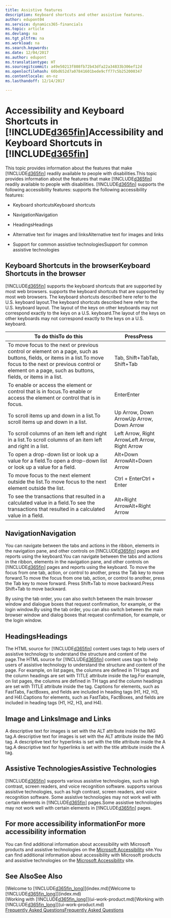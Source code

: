 ```yaml
---
title: Assistive features
description: Keyboard shortcuts and other assistive features.
author: edupont04
ms.service: dynamics365-financials
ms.topic: article
ms.devlang: na
ms.tgt_pltfrm: na
ms.workload: na
ms.search.keywords: 
ms.date: 12/04/2017
ms.author: edupont
ms.translationtype: HT
ms.sourcegitcommit: a49e50213f808fb72b43dfa22a34833b306ef12d
ms.openlocfilehash: 60bd652d7a07841601bede9cff77c5b252000347
ms.contentlocale: en-nz
ms.lasthandoff: 12/14/2017

---
```

# <a name="accessibility-and-keyboard-shortcuts-in-included365finincludesd365finmdmd"></a><span data-ttu-id="eecdd-103">Accessibility and Keyboard Shortcuts in [!INCLUDE[d365fin](includes/d365fin_md.md)]</span><span class="sxs-lookup"><span data-stu-id="eecdd-103">Accessibility and Keyboard Shortcuts in [!INCLUDE[d365fin](includes/d365fin_md.md)]</span></span>
<span data-ttu-id="eecdd-104">This topic provides information about the features that make [!INCLUDE[d365fin](includes/d365fin_md.md)] readily available to people with disabilities.</span><span class="sxs-lookup"><span data-stu-id="eecdd-104">This topic provides information about the features that make [!INCLUDE[d365fin](includes/d365fin_md.md)] readily available to people with disabilities.</span></span> [!INCLUDE[d365fin](includes/d365fin_md.md)]<span data-ttu-id="eecdd-105"> supports the following accessibility features:</span><span class="sxs-lookup"><span data-stu-id="eecdd-105"> supports the following accessibility features:</span></span>  

-   <span data-ttu-id="eecdd-106">Keyboard shortcuts</span><span class="sxs-lookup"><span data-stu-id="eecdd-106">Keyboard shortcuts</span></span>  

-   <span data-ttu-id="eecdd-107">Navigation</span><span class="sxs-lookup"><span data-stu-id="eecdd-107">Navigation</span></span>  

-   <span data-ttu-id="eecdd-108">Headings</span><span class="sxs-lookup"><span data-stu-id="eecdd-108">Headings</span></span>  

-   <span data-ttu-id="eecdd-109">Alternative text for images and links</span><span class="sxs-lookup"><span data-stu-id="eecdd-109">Alternative text for images and links</span></span>  

-   <span data-ttu-id="eecdd-110">Support for common assistive technologies</span><span class="sxs-lookup"><span data-stu-id="eecdd-110">Support for common assistive technologies</span></span>  

##  <a name="Keyboard"></a> <span data-ttu-id="eecdd-111">Keyboard Shortcuts in the browser</span><span class="sxs-lookup"><span data-stu-id="eecdd-111">Keyboard Shortcuts in the browser</span></span>
 [!INCLUDE[d365fin](includes/d365fin_md.md)]<span data-ttu-id="eecdd-112"> supports the keyboard shortcuts that are supported by most web browsers.</span><span class="sxs-lookup"><span data-stu-id="eecdd-112"> supports the keyboard shortcuts that are supported by most web browsers.</span></span> <span data-ttu-id="eecdd-113">The keyboard shortcuts described here refer to the U.S. keyboard layout.</span><span class="sxs-lookup"><span data-stu-id="eecdd-113">The keyboard shortcuts described here refer to the U.S. keyboard layout.</span></span> <span data-ttu-id="eecdd-114">The layout of the keys on other keyboards may not correspond exactly to the keys on a U.S. keyboard.</span><span class="sxs-lookup"><span data-stu-id="eecdd-114">The layout of the keys on other keyboards may not correspond exactly to the keys on a U.S. keyboard.</span></span>  

|<span data-ttu-id="eecdd-115">To do this</span><span class="sxs-lookup"><span data-stu-id="eecdd-115">To do this</span></span>|<span data-ttu-id="eecdd-116">Press</span><span class="sxs-lookup"><span data-stu-id="eecdd-116">Press</span></span>|  
|----------------|-----------|  
|<span data-ttu-id="eecdd-117">To move focus to the next or previous control or element on a page, such as buttons, fields, or items in a list.</span><span class="sxs-lookup"><span data-stu-id="eecdd-117">To move focus to the next or previous control or element on a page, such as buttons, fields, or items in a list.</span></span>|<span data-ttu-id="eecdd-118">Tab, Shift+Tab</span><span class="sxs-lookup"><span data-stu-id="eecdd-118">Tab, Shift+Tab</span></span>|  
|<span data-ttu-id="eecdd-119">To enable or access the element or control that is in focus.</span><span class="sxs-lookup"><span data-stu-id="eecdd-119">To enable or access the element or control that is in focus.</span></span>|<span data-ttu-id="eecdd-120">Enter</span><span class="sxs-lookup"><span data-stu-id="eecdd-120">Enter</span></span>|  
|<span data-ttu-id="eecdd-121">To scroll items up and down in a list.</span><span class="sxs-lookup"><span data-stu-id="eecdd-121">To scroll items up and down in a list.</span></span>|<span data-ttu-id="eecdd-122">Up Arrow, Down Arrow</span><span class="sxs-lookup"><span data-stu-id="eecdd-122">Up Arrow, Down Arrow</span></span>|  
|<span data-ttu-id="eecdd-123">To scroll columns of an item left and right in a list.</span><span class="sxs-lookup"><span data-stu-id="eecdd-123">To scroll columns of an item left and right in a list.</span></span>|<span data-ttu-id="eecdd-124">Left Arrow, Right Arrow</span><span class="sxs-lookup"><span data-stu-id="eecdd-124">Left Arrow, Right Arrow</span></span>|  
|<span data-ttu-id="eecdd-125">To open a drop-down list or look up a value for a field.</span><span class="sxs-lookup"><span data-stu-id="eecdd-125">To open a drop-down list or look up a value for a field.</span></span>|<span data-ttu-id="eecdd-126">Alt+Down Arrow</span><span class="sxs-lookup"><span data-stu-id="eecdd-126">Alt+Down Arrow</span></span>|  
|<span data-ttu-id="eecdd-127">To move focus to the next element outside the list.</span><span class="sxs-lookup"><span data-stu-id="eecdd-127">To move focus to the next element outside the list.</span></span>|<span data-ttu-id="eecdd-128">Ctrl + Enter</span><span class="sxs-lookup"><span data-stu-id="eecdd-128">Ctrl + Enter</span></span>|  
|<span data-ttu-id="eecdd-129">To see the transactions that resulted in a calculated value in a field.</span><span class="sxs-lookup"><span data-stu-id="eecdd-129">To see the transactions that resulted in a calculated value in a field.</span></span>|<span data-ttu-id="eecdd-130">Alt+Right Arrow</span><span class="sxs-lookup"><span data-stu-id="eecdd-130">Alt+Right Arrow</span></span>|  

##  <a name="Navigation"></a> <span data-ttu-id="eecdd-131">Navigation</span><span class="sxs-lookup"><span data-stu-id="eecdd-131">Navigation</span></span>  
 <span data-ttu-id="eecdd-132">You can navigate between the tabs and actions in the ribbon, elements in the navigation pane, and other controls on [!INCLUDE[d365fin](includes/d365fin_md.md)] pages and reports using the keyboard.</span><span class="sxs-lookup"><span data-stu-id="eecdd-132">You can navigate between the tabs and actions in the ribbon, elements in the navigation pane, and other controls on [!INCLUDE[d365fin](includes/d365fin_md.md)] pages and reports using the keyboard.</span></span> <span data-ttu-id="eecdd-133">To move the focus from one tab, action, or control to another, press the Tab key to move forward.</span><span class="sxs-lookup"><span data-stu-id="eecdd-133">To move the focus from one tab, action, or control to another, press the Tab key to move forward.</span></span> <span data-ttu-id="eecdd-134">Press Shift+Tab to move backward.</span><span class="sxs-lookup"><span data-stu-id="eecdd-134">Press Shift+Tab to move backward.</span></span>  

 <span data-ttu-id="eecdd-135">By using the tab order, you can also switch between the main browser window and dialogue boxes that request confirmation, for example, or the login window.</span><span class="sxs-lookup"><span data-stu-id="eecdd-135">By using the tab order, you can also switch between the main browser window and dialog boxes that request confirmation, for example, or the login window.</span></span>  

##  <a name="Headings"></a> <span data-ttu-id="eecdd-136">Headings</span><span class="sxs-lookup"><span data-stu-id="eecdd-136">Headings</span></span>  
 <span data-ttu-id="eecdd-137">The HTML source for [!INCLUDE[d365fin](includes/d365fin_md.md)] content uses tags to help users of assistive technology to understand the structure and content of the page.</span><span class="sxs-lookup"><span data-stu-id="eecdd-137">The HTML source for [!INCLUDE[d365fin](includes/d365fin_md.md)] content uses tags to help users of assistive technology to understand the structure and content of the page.</span></span> <span data-ttu-id="eecdd-138">For example, on list pages, the columns are defined in TH tags and the column headings are set with TITLE attribute inside the tag.</span><span class="sxs-lookup"><span data-stu-id="eecdd-138">For example, on list pages, the columns are defined in TH tags and the column headings are set with TITLE attribute inside the tag.</span></span> <span data-ttu-id="eecdd-139">Captions for elements, such as FastTabs, FactBoxes, and fields are included in heading tags (H1, H2, H3, and H4).</span><span class="sxs-lookup"><span data-stu-id="eecdd-139">Captions for elements, such as FastTabs, FactBoxes, and fields are included in heading tags (H1, H2, H3, and H4).</span></span>  

##  <a name="Images"></a> <span data-ttu-id="eecdd-140">Image and Links</span><span class="sxs-lookup"><span data-stu-id="eecdd-140">Image and Links</span></span>  
 <span data-ttu-id="eecdd-141">A descriptive text for images is set with the ALT attribute inside the IMG tag.</span><span class="sxs-lookup"><span data-stu-id="eecdd-141">A descriptive text for images is set with the ALT attribute inside the IMG tag.</span></span> <span data-ttu-id="eecdd-142">A descriptive text for hyperlinks is set with the title attribute inside the A tag.</span><span class="sxs-lookup"><span data-stu-id="eecdd-142">A descriptive text for hyperlinks is set with the title attribute inside the A tag.</span></span>  

##  <a name="AssistiveTech"></a> <span data-ttu-id="eecdd-143">Assistive Technologies</span><span class="sxs-lookup"><span data-stu-id="eecdd-143">Assistive Technologies</span></span>  
[!INCLUDE[d365fin](includes/d365fin_md.md)]<span data-ttu-id="eecdd-144"> supports various assistive technologies, such as high contrast, screen readers, and voice recognition software.</span><span class="sxs-lookup"><span data-stu-id="eecdd-144"> supports various assistive technologies, such as high contrast, screen readers, and voice recognition software.</span></span> <span data-ttu-id="eecdd-145">Some assistive technologies may not work well with certain elements in [!INCLUDE[d365fin](includes/d365fin_md.md)] pages.</span><span class="sxs-lookup"><span data-stu-id="eecdd-145">Some assistive technologies may not work well with certain elements in [!INCLUDE[d365fin](includes/d365fin_md.md)] pages.</span></span>  

## <a name="for-more-accessibility-information"></a><span data-ttu-id="eecdd-146">For more accessibility information</span><span class="sxs-lookup"><span data-stu-id="eecdd-146">For more accessibility information</span></span>  
<span data-ttu-id="eecdd-147">You can find additional information about accessibility with Microsoft products and assistive technologies on the [Microsoft Accessibility](http://go.microsoft.com/fwlink/?LinkId=262160) site.</span><span class="sxs-lookup"><span data-stu-id="eecdd-147">You can find additional information about accessibility with Microsoft products and assistive technologies on the [Microsoft Accessibility](http://go.microsoft.com/fwlink/?LinkId=262160) site.</span></span>

## <a name="see-also"></a><span data-ttu-id="eecdd-148">See Also</span><span class="sxs-lookup"><span data-stu-id="eecdd-148">See Also</span></span>
<span data-ttu-id="eecdd-149">[Welcome to [!INCLUDE[d365fin_long](includes/d365fin_long_md.md)]](index.md)</span><span class="sxs-lookup"><span data-stu-id="eecdd-149">[Welcome to [!INCLUDE[d365fin_long](includes/d365fin_long_md.md)]](index.md)</span></span>  
<span data-ttu-id="eecdd-150">[Working with [!INCLUDE[d365fin_long](includes/d365fin_long_md.md)]](ui-work-product.md)</span><span class="sxs-lookup"><span data-stu-id="eecdd-150">[Working with [!INCLUDE[d365fin_long](includes/d365fin_long_md.md)]](ui-work-product.md)</span></span>  
[<span data-ttu-id="eecdd-151">Frequently Asked Questions</span><span class="sxs-lookup"><span data-stu-id="eecdd-151">Frequently Asked Questions</span></span>](across-faq.md)  

